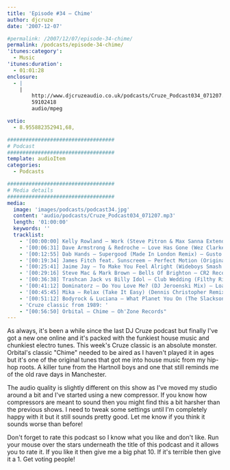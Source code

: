 ```yaml
---
title: 'Episode #34 – Chime'
author: djcruze
date: '2007-12-07'

#permalink: /2007/12/07/episode-34-chime/
permalink: /podcasts/episode-34-chime/
'itunes:category':
  - Music
'itunes:duration':
  - 01:01:28
enclosure:
  - |
    |
        http://www.djcruzeaudio.co.uk/podcasts/Cruze_Podcast034_071207.mp3
        59102418
        audio/mpeg

votio:
  - 8.955882352941,68,

###################################
# Podcast
###################################
template: audioItem
categories:
  - Podcasts

###################################
# Media details
###################################
media:
  image: 'images/podcasts/podcast34.jpg'
  content: 'audio/podcasts/Cruze_Podcast034_071207.mp3'
  length: '01:00:00'
  keywords: ''
  tracklist:
    - '[00:00:00] Kelly Rowland – Work (Steve Pitron & Max Sanna Extended Remix) – RCA'
    - '[00:06:31] Dave Armstrong & Redroche – Love Has Gone (Wez Clarke Remix) – Hed Kandi'
    - '[00:12:55] Dab Hands – Supergood (Made In London Remix) – Gusto'
    - '[00:19:34] James Fitch feat. Sunscreem – Perfect Motion (Original Mix) – Cayenne Recordings'
    - '[00:25:41] Jaime Jay – To Make You Feel Alright (Wideboys Smash N Grab Dub Mix) – White'
    - '[00:29:16] Steve Mac & Mark Brown – Bells Of Brighton – CR2 Records'
    - '[00:36:38] Trashcan Jack vs Billy Idol – Club Wedding (Filthy Rich Dub) – Frenetic'
    - '[00:41:12] Dominatorz – Do You Love Me? (DJ Jeroenski Mix) – Loaded'
    - '[00:45:45] Mika – Relax (Take It Easy) (Dennis Christopher Remix) – Casablanca'
    - '[00:51:12] Bodyrock & Luciana – What Planet You On (The Slacksons Mix) – Phonetic'
    - 'Cruze classic from 1989: '
    - "[00:56:50] Orbital – Chime – Oh'Zone Records"
---
```


As always, it's been a while since the last DJ Cruze podcast but finally I've got a new one online and it's packed with the funkiest house music and chunkiest electro tunes. This week's Cruze classic is an absolute monster. Orbital's classic "Chime" needed to be aired as I haven't played it in ages but it's one of the original tunes that got me into house music from my hip-hop roots. A killer tune from the Hartnoll boys and one that still reminds me of the old rave days in Manchester.

The audio quality is slightly different on this show as I've moved my studio around a bit and I've started using a new compressor. If you know how compressors are meant to sound then you might find this a bit harsher than the previous shows. I need to tweak some settings until I'm completely happy with it but it still sounds pretty good. Let me know if you think it sounds worse than before!

Don't forget to rate this podcast so I know what you like and don't like. Run your mouse over the stars underneath the title of this podcast and it allows you to rate it. If you like it then give me a big phat 10. If it's terrible then give it a 1. Get voting people!

[1]: http://www.djcruze.co.uk/cms/wp-content/DownloadButton.gif
[2]: http://www.djcruzeaudio.co.uk/podcasts/Cruze_Podcast034_071207.mp3
